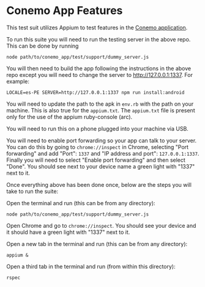 # Conemo App Features

This test suit utilizes Appium to test features in the
[Conemo application](https://github.com/cbitstech/conemo_app).

To run this suite you will need to run the testing server in the above repo.
This can be done by running 

```
node path/to/conemo_app/test/support/dummy_server.js
```

You will then need to build the app following the instructions in the above
repo except you will need to change the server to http://127.0.0.1:1337. For
example:

```
LOCALE=es-PE SERVER=http://127.0.0.1:1337 npm run install:android
```

You will need to update the path to the apk in `env.rb` with the path on your
machine. This is also true for the `appium.txt`. The `appium.txt` file is
present only for the use of the appium ruby-console (arc).

You will need to run this on a phone plugged into your machine via USB.

You will need to enable port forwarding so your app can talk to your server.
You can do this by going to `chrome://inspect` in Chrome, selecting "Port
forwarding" and add "Port": `1337` and "IP address and port":
`127.0.0.1:1337`. Finally you will need to select "Enable port forwarding" and
then select "Done". You should see next to your device name a green light with
"1337" next to it. 

Once everything above has been done once, below are the steps you will take to
run the suite:

Open the terminal and run (this can be from any directory):

```
node path/to/conemo_app/test/support/dummy_server.js
```

Open Chrome and go to `chrome://inspect`. You should see your device and it
should have a green light with "1337" next to it.

Open a new tab in the terminal and run (this can be from any directory):

```
appium &
```

Open a third tab in the terminal and run (from within this directory):

```
rspec
```
